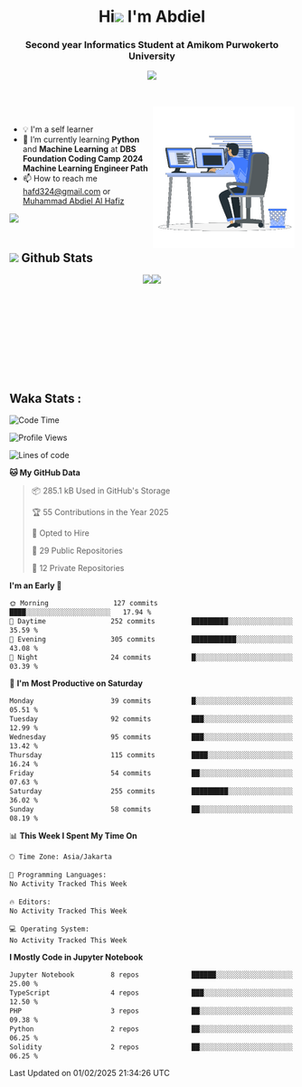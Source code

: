
<h1 align="center"><b>Hi<img src="https://media.giphy.com/media/hvRJCLFzcasrR4ia7z/giphy.gif" width="35"> I'm Abdiel </b></h1>

<h3 align="center"> Second year Informatics Student at Amikom Purwokerto University </h3>

<div align='center'>
	
![](https://komarev.com/ghpvc/?username=dlzcods&style=for-the-badge)
	
</div>
<br>

<picture> <img align="right" src="https://github.com/0xAbdulKhalid/0xAbdulKhalid/raw/main/assets/mdImages/Right_Side.gif" width = 250px></picture>

<br>

- 💡 I'm a self learner
- 🌱 I’m currently learning **Python** and **Machine Learning** at **DBS Foundation Coding Camp 2024 Machine Learning Engineer Path**
- 📫 How to reach me [hafd324@gmail.com](mailto:hafd324d@gmail.com) or [Muhammad Abdiel Al Hafiz](https://www.linkedin.com/in/muhammad-abdiel-al-hafiz)

<img src="https://user-images.githubusercontent.com/73097560/115834477-dbab4500-a447-11eb-908a-139a6edaec5c.gif"><br><br>

<!-- ## <img src="https://media2.giphy.com/media/QssGEmpkyEOhBCb7e1/giphy.gif?cid=ecf05e47a0n3gi1bfqntqmob8g9aid1oyj2wr3ds3mg700bl&rid=giphy.gif" width ="25"><b> Languages and Tools</b>

![Python](https://img.shields.io/badge/Python%20-FFFFFF.svg?style=for-the-badge&logo=python&logoColor=blue)
![MySQL](https://img.shields.io/badge/MySQL-FFFFFF?style=for-the-badge&logo=mysql&logoColor=blue)
![Laravel](https://img.shields.io/badge/laravel-FFFFFF.svg?style=for-the-badge&logo=laravel&logoColor=blue)
![VS Code](https://img.shields.io/badge/VS%20Code-FFFFFF.svg?style=for-the-badge&logo=visual-studio-code&logoColor=blue)
<br>
![Java](https://img.shields.io/badge/Java-FFFFFF?style=for-the-badge&logo=openjdk&logoColor=blue)
![NetBeans IDE](https://img.shields.io/badge/NetBeans%20IDE-FFFFFF.svg?style=for-the-badge&logo=apache-netbeans-ide&logoColor=blue)
![GitHub](https://img.shields.io/badge/github-FFFFFF.svg?style=for-the-badge&logo=github&logoColor=blue)
<br>
![Markdown](https://img.shields.io/badge/markdown-FFFFFF.svg?style=for-the-badge&logo=markdown&logoColor=blue)

<br>
<br>
<br> -->


## <img src="https://media.giphy.com/media/iY8CRBdQXODJSCERIr/giphy.gif" width="35"><b> Github Stats </b>

<div  style="display: flex; flex-wrap: wrap; justify-content: center;">
   <img height="160em" src="https://github-readme-stats.vercel.app/api?username=dlzcods&show_icons=true&theme=default" />
   <img height="160em" src="https://github-readme-stats.vercel.app/api/top-langs/?username=dlzcods&layout=compact" />
</div>



<br>

## Waka Stats :

<!--START_SECTION:waka-->
![Code Time](http://img.shields.io/badge/Code%20Time-205%20hrs%203%20mins-blue)

![Profile Views](http://img.shields.io/badge/Profile%20Views-24-blue)

![Lines of code](https://img.shields.io/badge/From%20Hello%20World%20I%27ve%20Written-2.7%20million%20lines%20of%20code-blue)

**🐱 My GitHub Data** 

> 📦 285.1 kB Used in GitHub's Storage 
 > 
> 🏆 55 Contributions in the Year 2025
 > 
> 💼 Opted to Hire
 > 
> 📜 29 Public Repositories 
 > 
> 🔑 12 Private Repositories 
 > 
**I'm an Early 🐤** 

```text
🌞 Morning                127 commits         ████░░░░░░░░░░░░░░░░░░░░░   17.94 % 
🌆 Daytime                252 commits         █████████░░░░░░░░░░░░░░░░   35.59 % 
🌃 Evening                305 commits         ███████████░░░░░░░░░░░░░░   43.08 % 
🌙 Night                  24 commits          █░░░░░░░░░░░░░░░░░░░░░░░░   03.39 % 
```
📅 **I'm Most Productive on Saturday** 

```text
Monday                   39 commits          █░░░░░░░░░░░░░░░░░░░░░░░░   05.51 % 
Tuesday                  92 commits          ███░░░░░░░░░░░░░░░░░░░░░░   12.99 % 
Wednesday                95 commits          ███░░░░░░░░░░░░░░░░░░░░░░   13.42 % 
Thursday                 115 commits         ████░░░░░░░░░░░░░░░░░░░░░   16.24 % 
Friday                   54 commits          ██░░░░░░░░░░░░░░░░░░░░░░░   07.63 % 
Saturday                 255 commits         █████████░░░░░░░░░░░░░░░░   36.02 % 
Sunday                   58 commits          ██░░░░░░░░░░░░░░░░░░░░░░░   08.19 % 
```


📊 **This Week I Spent My Time On** 

```text
🕑︎ Time Zone: Asia/Jakarta

💬 Programming Languages: 
No Activity Tracked This Week

🔥 Editors: 
No Activity Tracked This Week

💻 Operating System: 
No Activity Tracked This Week
```

**I Mostly Code in Jupyter Notebook** 

```text
Jupyter Notebook         8 repos             ██████░░░░░░░░░░░░░░░░░░░   25.00 % 
TypeScript               4 repos             ███░░░░░░░░░░░░░░░░░░░░░░   12.50 % 
PHP                      3 repos             ██░░░░░░░░░░░░░░░░░░░░░░░   09.38 % 
Python                   2 repos             ██░░░░░░░░░░░░░░░░░░░░░░░   06.25 % 
Solidity                 2 repos             ██░░░░░░░░░░░░░░░░░░░░░░░   06.25 % 
```




 Last Updated on 01/02/2025 21:34:26 UTC
<!--END_SECTION:waka-->

<br>
<br>
